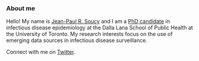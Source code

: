 ### About me

Hello! My name is [Jean-Paul R. Soucy](https://jeanpaulsoucy.com/) and I am a [PhD candidate](https://www.dlsph.utoronto.ca/program/phd-epidemiology/) in infectious disease epidemiology at the Dalla Lana School of Public Health at the University of Toronto. My research interests focus on the use of emerging data sources in infectious disease surveillance.

Connect with me on [Twitter](https://twitter.com/JPSoucy).
